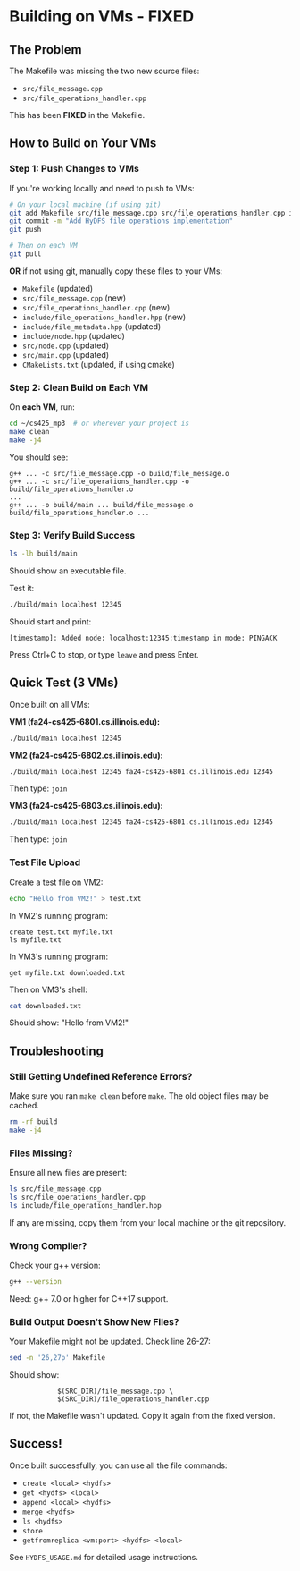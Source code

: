 # Building on VMs - FIXED

## The Problem

The Makefile was missing the two new source files:
- `src/file_message.cpp`
- `src/file_operations_handler.cpp`

This has been **FIXED** in the Makefile.

## How to Build on Your VMs

### Step 1: Push Changes to VMs

If you're working locally and need to push to VMs:

```bash
# On your local machine (if using git)
git add Makefile src/file_message.cpp src/file_operations_handler.cpp include/file_operations_handler.hpp
git commit -m "Add HyDFS file operations implementation"
git push

# Then on each VM
git pull
```

**OR** if not using git, manually copy these files to your VMs:
- `Makefile` (updated)
- `src/file_message.cpp` (new)
- `src/file_operations_handler.cpp` (new)
- `include/file_operations_handler.hpp` (new)
- `include/file_metadata.hpp` (updated)
- `include/node.hpp` (updated)
- `src/node.cpp` (updated)
- `src/main.cpp` (updated)
- `CMakeLists.txt` (updated, if using cmake)

### Step 2: Clean Build on Each VM

On **each VM**, run:

```bash
cd ~/cs425_mp3  # or wherever your project is
make clean
make -j4
```

You should see:
```
g++ ... -c src/file_message.cpp -o build/file_message.o
g++ ... -c src/file_operations_handler.cpp -o build/file_operations_handler.o
...
g++ ... -o build/main ... build/file_message.o build/file_operations_handler.o ...
```

### Step 3: Verify Build Success

```bash
ls -lh build/main
```

Should show an executable file.

Test it:
```bash
./build/main localhost 12345
```

Should start and print:
```
[timestamp]: Added node: localhost:12345:timestamp in mode: PINGACK
```

Press Ctrl+C to stop, or type `leave` and press Enter.

## Quick Test (3 VMs)

Once built on all VMs:

**VM1 (fa24-cs425-6801.cs.illinois.edu):**
```bash
./build/main localhost 12345
```

**VM2 (fa24-cs425-6802.cs.illinois.edu):**
```bash
./build/main localhost 12345 fa24-cs425-6801.cs.illinois.edu 12345
```
Then type: `join`

**VM3 (fa24-cs425-6803.cs.illinois.edu):**
```bash
./build/main localhost 12345 fa24-cs425-6801.cs.illinois.edu 12345
```
Then type: `join`

### Test File Upload

Create a test file on VM2:
```bash
echo "Hello from VM2!" > test.txt
```

In VM2's running program:
```
create test.txt myfile.txt
ls myfile.txt
```

In VM3's running program:
```
get myfile.txt downloaded.txt
```

Then on VM3's shell:
```bash
cat downloaded.txt
```

Should show: "Hello from VM2!"

## Troubleshooting

### Still Getting Undefined Reference Errors?

Make sure you ran `make clean` before `make`. The old object files may be cached.

```bash
rm -rf build
make -j4
```

### Files Missing?

Ensure all new files are present:
```bash
ls src/file_message.cpp
ls src/file_operations_handler.cpp
ls include/file_operations_handler.hpp
```

If any are missing, copy them from your local machine or the git repository.

### Wrong Compiler?

Check your g++ version:
```bash
g++ --version
```

Need: g++ 7.0 or higher for C++17 support.

### Build Output Doesn't Show New Files?

Your Makefile might not be updated. Check line 26-27:
```bash
sed -n '26,27p' Makefile
```

Should show:
```
            $(SRC_DIR)/file_message.cpp \
            $(SRC_DIR)/file_operations_handler.cpp
```

If not, the Makefile wasn't updated. Copy it again from the fixed version.

## Success!

Once built successfully, you can use all the file commands:
- `create <local> <hydfs>`
- `get <hydfs> <local>`
- `append <local> <hydfs>`
- `merge <hydfs>`
- `ls <hydfs>`
- `store`
- `getfromreplica <vm:port> <hydfs> <local>`

See `HYDFS_USAGE.md` for detailed usage instructions.
